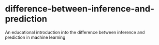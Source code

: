 # difference-between-inference-and-prediction
An educational introduction into the difference between inference and prediction in machine learning
